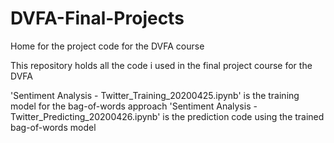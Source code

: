 # DVFA-Final-Projects
Home for the project code for the DVFA course

This repository holds all the code i used in the final project course for the DVFA


'Sentiment Analysis - Twitter_Training_20200425.ipynb' is the training model for the bag-of-words approach
'Sentiment Analysis - Twitter_Predicting_20200426.ipynb' is the prediction code using the trained bag-of-words model

